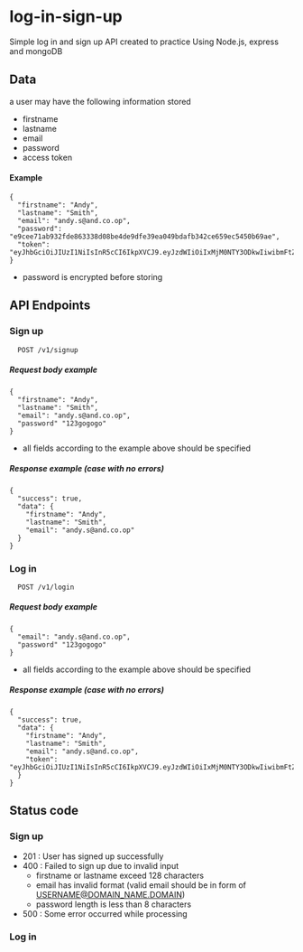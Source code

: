 # log-in-sign-up
Simple log in and sign up API created to practice Using Node.js, express and mongoDB

## Data
a user may have the following information stored
* firstname
* lastname
* email
* password
* access token
#### Example
```
{
  "firstname": "Andy",
  "lastname": "Smith",
  "email": "andy.s@and.co.op",
  "password": "e9cee71ab932fde863338d08be4de9dfe39ea049bdafb342ce659ec5450b69ae",
  "token": "eyJhbGciOiJIUzI1NiIsInR5cCI6IkpXVCJ9.eyJzdWIiOiIxMjM0NTY3ODkwIiwibmFtZSI6IkpvaG4gRG9lIiwiaWF0IjoxNTE2MjM5MDIyfQ.SflKxwRJSMeKKF2QT4fwpMeJf36POk6yJV_adQssw5c"  
}
```
* password is encrypted before storing
## API Endpoints
### Sign up
```
  POST /v1/signup
```
##### Request body example
```
{
  "firstname": "Andy",
  "lastname": "Smith",
  "email": "andy.s@and.co.op",
  "password" "123gogogo" 
}
```
* all fields according to the example above should be specified
##### Response example (case with no errors)
```
{
  "success": true,
  "data": {
    "firstname": "Andy",
    "lastname": "Smith",
    "email": "andy.s@and.co.op"
  }
}
```
### Log in
```
  POST /v1/login
```
##### Request body example
```
{
  "email": "andy.s@and.co.op",
  "password" "123gogogo" 
}
```
* all fields according to the example above should be specified
##### Response example (case with no errors)
```
{
  "success": true,
  "data": {
    "firstname": "Andy",
    "lastname": "Smith",
    "email": "andy.s@and.co.op",
    "token": "eyJhbGciOiJIUzI1NiIsInR5cCI6IkpXVCJ9.eyJzdWIiOiIxMjM0NTY3ODkwIiwibmFtZSI6IkpvaG4gRG9lIiwiaWF0IjoxNTE2MjM5MDIyfQ.SflKxwRJSMeKKF2QT4fwpMeJf36POk6yJV_adQssw5c"
  }
}
```
## Status code
### Sign up
* 201 : User has signed up successfully
* 400 : Failed to sign up due to invalid input
  * firstname or lastname exceed 128 characters
  * email has invalid format (valid email should be in form of USERNAME@DOMAIN_NAME.DOMAIN)
  * password length is less than 8 characters
* 500 : Some error occurred while processing
### Log in

